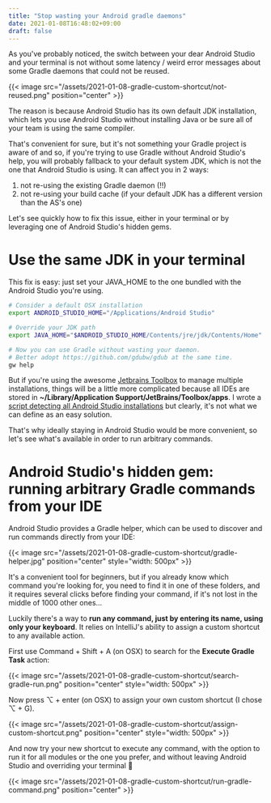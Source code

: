 ```yaml
---
title: "Stop wasting your Android gradle daemons"
date: 2021-01-08T16:48:02+09:00
draft: false
---
```


As you've probably noticed, the switch between your dear Android Studio and your terminal
is not without some latency / weird error messages about some Gradle daemons that could not be reused.

{{< image src="/assets/2021-01-08-gradle-custom-shortcut/not-reused.png" position="center" >}}

The reason is because Android Studio has its own default JDK installation,
which lets you use Android Studio without installing Java
or be sure all of your team is using the same compiler.

That's convenient for sure, but it's not something your Gradle project is aware of and so,
if you're trying to use Gradle without Android Studio's help,
you will probably fallback to your default system JDK,
which is not the one that Android Studio is using.
It can affect you in 2 ways:

1. not re-using the existing Gradle daemon (!!)
1. not re-using your build cache (if your default JDK has a different version than the AS's one)

Let's see quickly how to fix this issue, either in your terminal
or by leveraging one of Android Studio's hidden gems.

# Use the same JDK in your terminal

This fix is easy: just set your JAVA_HOME to the one bundled with the Android Studio you're using.

```bash
# Consider a default OSX installation
export ANDROID_STUDIO_HOME="/Applications/Android Studio"

# Override your JDK path
export JAVA_HOME="$ANDROID_STUDIO_HOME/Contents/jre/jdk/Contents/Home"

# Now you can use Gradle without wasting your daemon.
# Better adopt https://github.com/gdubw/gdub at the same time.
gw help
```

But if you're using the awesome [Jetbrains Toolbox](https://www.jetbrains.com/toolbox-app/)
to manage multiple installations, things will be a little more complicated because all IDEs
are stored in **~/Library/Application Support/JetBrains/Toolbox/apps**.
I wrote a [script detecting all Android Studio installations][script] but clearly,
it's not what we can define as an easy solution.

[script]: https://github.com/pgreze/dotfiles/blob/main/bin/aidea.py

That's why ideally staying in Android Studio would be more convenient,
so let's see what's available in order to run arbitrary commands.

# Android Studio's hidden gem: running arbitrary Gradle commands from your IDE

Android Studio provides a Gradle helper, which can be used to discover and
run commands directly from your IDE:

{{< image src="/assets/2021-01-08-gradle-custom-shortcut/gradle-helper.jpg" position="center" style="width: 500px" >}}

It's a convenient tool for beginners, but if you already know which command you're looking for,
you need to find it in one of these folders, and it requires several clicks before finding your command,
if it's not lost in the middle of 1000 other ones...

Luckily there's a way to **run any command, just by entering its name, using only your keyboard**.
It relies on IntelliJ's ability to assign a custom shortcut to any available action.

First use Command + Shift + A (on OSX) to search for the **Execute Gradle Task** action:

{{< image src="/assets/2021-01-08-gradle-custom-shortcut/search-gradle-run.png" position="center" style="width: 500px" >}}

Now press ⌥ + enter (on OSX) to assign your own custom shortcut (I chose ⌥ + G).

{{< image src="/assets/2021-01-08-gradle-custom-shortcut/assign-custom-shortcut.png" position="center" style="width: 500px" >}}

And now try your new shortcut to execute any command,
with the option to run it for all modules or the one you prefer,
and without leaving Android Studio and overriding your terminal 🙌

{{< image src="/assets/2021-01-08-gradle-custom-shortcut/run-gradle-command.png" position="center" >}}
